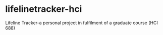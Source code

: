 # lifelinetracker-hci
Lifeline Tracker-a personal project in fulfilment of a graduate course (HCI 688)
